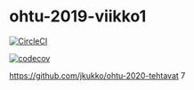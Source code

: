 # ohtu-2019-viikko1

[![CircleCI](https://circleci.com/gh/jkukko/ohtu-2019-viikko1.svg?style=svg)](https://circleci.com/gh/jkukko/ohtu-2019-viikko1)

[![codecov](https://codecov.io/gh/jkukko/ohtu-2019-viikko1/branch/master/graph/badge.svg)](https://codecov.io/gh/jkukko/ohtu-2019-viikko1)

https://github.com/jkukko/ohtu-2020-tehtavat
7
